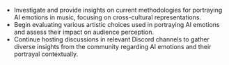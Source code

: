 - Investigate and provide insights on current methodologies for portraying AI emotions in music, focusing on cross-cultural representations.
- Begin evaluating various artistic choices used in portraying AI emotions and assess their impact on audience perception.
- Continue hosting discussions in relevant Discord channels to gather diverse insights from the community regarding AI emotions and their portrayal contextually.
